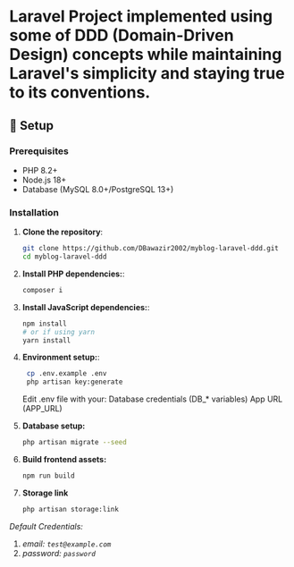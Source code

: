 # Laravel Project implemented using some of  DDD (Domain-Driven Design) concepts while maintaining Laravel's simplicity and staying true to its conventions.

## 🚀 Setup

### Prerequisites
- PHP 8.2+
- Node.js 18+
- Database (MySQL 8.0+/PostgreSQL 13+)

### Installation

1. **Clone the repository**:
   ```bash
   git clone https://github.com/DBawazir2002/myblog-laravel-ddd.git
   cd myblog-laravel-ddd

2. **Install PHP dependencies:**:
   ```bash
   composer i

3. **Install JavaScript dependencies:**:
   ```bash
   npm install
   # or if using yarn
   yarn install

4. **Environment setup:**:
   ```bash
    cp .env.example .env
    php artisan key:generate
    ```
   Edit .env file with your:
   Database credentials (DB_* variables)
   App URL (APP_URL)
 
5. **Database setup:**
    ```bash
   php artisan migrate --seed
    ```

6. **Build frontend assets:**
    ```bash
   npm run build
    ``` 
7. **Storage link**
    ```bash
   php artisan storage:link
    ```

*Default Credentials:*
1. *email: ```test@example.com```*
2. *password: ```password```*
